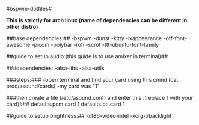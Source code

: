 #bspwm-dotfiles#


**This is strictly for arch linux (name of dependencies can be different in other distro)**

##base dependencies:##
-bspwm
-dunst
-kitty
-lxappearance
-otf-font-awesome
-picom
-polybar
-rofi
-scrot
-ttf-ubuntu-font-family




##guide to setup audio:(this guide is to use amixer in terminal)##

###dependencies:
-alsa-libs
-alsa-utils 

###steps:###
-open terminal and find your card using this cmnd (cat proc/asound/cards)
-my card was "1"

###then create a file (/etc/asound.conf) and enter this :(replace 1 with your card)###
defaults.pcm.card 1
defaults.ctl.card 1



##guide to setup brightness:##
-xf86-video-intel
-xorg-xbacklight
